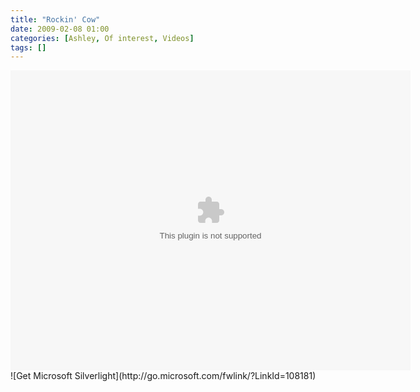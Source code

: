 ```yaml
---
title: "Rockin' Cow"
date: 2009-02-08 01:00
categories: [Ashley, Of interest, Videos]
tags: []
---
```

<div id="silverlightControlHost"><object width="640" height="480" classid="clsid:dfeaf541-f3e1-4c24-acac-99c30715084a"><param name="source" value="http://www.wyseguys.com/blog/ClientBin/VideoPlayer.xap" /><param name="background" value="white" /><param name="initParams" value="m=http://www.wyseguys.com/movies/RockingCow.wmv,autostart=true,autohide=true,thumbnail=http://www.wyseguys.com/images/video_thumbnail.png" /><param name="minruntimeversion" value="2.0.31005.0" /><param name="src" value="data:application/x-silverlight-2," /><embed width="640" height="480" type="application/x-silverlight-2" src="data:application/x-silverlight-2," source="http://www.wyseguys.com/blog/ClientBin/VideoPlayer.xap" background="white" initParams="m=http://www.wyseguys.com/movies/RockingCow.wmv,autostart=true,autohide=true,thumbnail=http://www.wyseguys.com/images/video_thumbnail.png" minruntimeversion="2.0.31005.0" /><a style="text-decoration: none;" href="http://go.microsoft.com/fwlink/?LinkId=124807">![Get Microsoft Silverlight](http://go.microsoft.com/fwlink/?LinkId=108181)</a></object></div>

